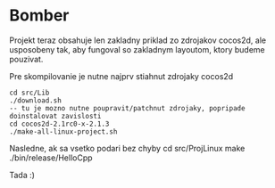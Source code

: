 Bomber
======

Projekt teraz obsahuje len zakladny priklad zo zdrojakov cocos2d, ale usposobeny tak, aby fungoval so zakladnym layoutom, ktory budeme pouzivat.


Pre skompilovanie je nutne najprv stiahnut zdrojaky cocos2d

    cd src/Lib
    ./download.sh
    -- tu je mozno nutne poupravit/patchnut zdrojaky, popripade doinstalovat zavislosti
    cd cocos2d-2.1rc0-x-2.1.3
    ./make-all-linux-project.sh 

Nasledne, ak sa vsetko podari bez chyby
    cd src/ProjLinux
    make
    ./bin/release/HelloCpp

Tada :)

